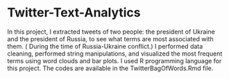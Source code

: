 # Twitter-Text-Analytics

In this project, I extracted tweets of two people: the president of Ukraine and the president of Russia, to see what terms are most associated with them. ( During the time of Russia-Ukraine conflict.) I performed data cleaning, performed string manipulations, and visualized the most frequent terms using word clouds and bar plots. I used R programming language for this project. The codes are available in the TwitterBagOfWords.Rmd file.
